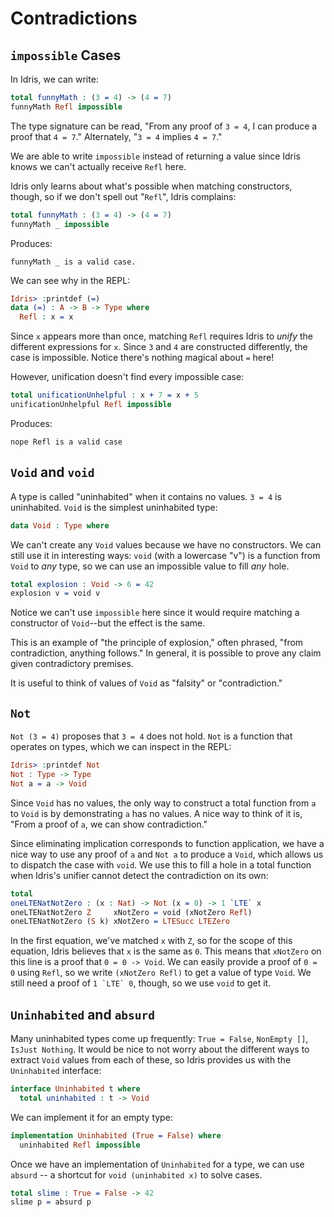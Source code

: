 # Contradictions

## `impossible` Cases

In Idris, we can write:

```idris
total funnyMath : (3 = 4) -> (4 = 7)
funnyMath Refl impossible
```

The type signature can be read, "From any proof of `3 = 4`, I can produce a
proof that `4 = 7`."  Alternately, "`3 = 4` implies `4 = 7`."

We are able to write `impossible` instead of returning a value since Idris
knows we can't actually receive `Refl` here.

Idris only learns about what's possible when matching constructors, though,
so if we don't spell out "`Refl`", Idris complains:

```idris
total funnyMath : (3 = 4) -> (4 = 7)
funnyMath _ impossible
```

Produces:
```
funnyMath _ is a valid case.
```

We can see why in the REPL:
```idris
Idris> :printdef (=)
data (=) : A -> B -> Type where
  Refl : x = x
```

Since `x` appears more than once, matching `Refl` requires Idris to *unify*
the different expressions for `x`.  Since `3` and `4` are constructed
differently, the case is impossible.  Notice there's nothing magical about
`=` here!

However, unification doesn't find every impossible case:

```idris
total unificationUnhelpful : x + 7 = x + 5
unificationUnhelpful Refl impossible
```

Produces:
```
nope Refl is a valid case
```

## `Void` and `void`

A type is called "uninhabited" when it contains no values.  `3 = 4` is
uninhabited.  `Void` is the simplest uninhabited type:

```idris
data Void : Type where
```

We can't create any `Void` values because we have no constructors.  We can
still use it in interesting ways: `void` (with a lowercase "v") is a function
from `Void` to *any* type, so we can use an impossible value to fill *any*
hole.

```idris
total explosion : Void -> 6 = 42
explosion v = void v
```

Notice we can't use `impossible` here since it would require matching a
constructor of `Void`--but the effect is the same.

This is an example of "the principle of explosion," often phrased, "from
contradiction, anything follows."  In general, it is possible to prove any
claim given contradictory premises.

It is useful to think of values of `Void` as "falsity" or "contradiction."


## `Not`

`Not (3 = 4)` proposes that `3 = 4` does not hold.  `Not` is a function that
operates on types, which we can inspect in the REPL:

```idris
Idris> :printdef Not
Not : Type -> Type
Not a = a -> Void
```

Since `Void` has no values, the only way to construct a total function from
`a` to `Void` is by demonstrating `a` has no values.  A nice way to think of
it is, "From a proof of `a`, we can show contradiction."

<!-- below is bad, we need to clarify -->

Since eliminating implication corresponds to function application, we have
a nice way to use any proof of `a` and `Not a` to produce a `Void`, which
allows us to dispatch the case with `void`.  We use this to fill a hole in a
total function when Idris's unifier cannot detect the contradiction on its
own:

```idris
total
oneLTENatNotZero : (x : Nat) -> Not (x = 0) -> 1 `LTE` x
oneLTENatNotZero Z     xNotZero = void (xNotZero Refl)
oneLTENatNotZero (S k) xNotZero = LTESucc LTEZero
```

In the first equation, we've matched `x` with `Z`, so for the scope of this
equation, Idris believes that `x` is the same as `0`.  This means that
`xNotZero` on this line is a proof that `0 = 0 -> Void`.  We can easily
provide a proof of `0 = 0` using `Refl`, so we write `(xNotZero Refl)` to
get a value of type `Void`.  We still need a proof of ``1 `LTE` 0``, though,
so we use `void` to get it.


## `Uninhabited` and `absurd`

Many uninhabited types come up frequently: `True = False`, `NonEmpty []`,
`IsJust Nothing`.  It would be nice to not worry about the different ways to
extract `Void` values from each of these, so Idris provides us with the
`Uninhabited` interface:

```idris
interface Uninhabited t where
  total uninhabited : t -> Void
```

We can implement it for an empty type:

```idris
implementation Uninhabited (True = False) where
  uninhabited Refl impossible
```

Once we have an implementation of `Uninhabited` for a type, we can use
`absurd` -- a shortcut for `void (uninhabited x)` to solve cases.

```idris
total slime : True = False -> 42
slime p = absurd p
```

